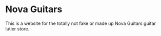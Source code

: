 # Nova Guitars

This is a website for the totally not fake or made up Nova Guitars guitar lutier store.
